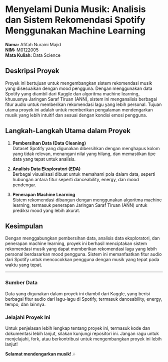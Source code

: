 # Menyelami Dunia Musik: Analisis dan Sistem Rekomendasi Spotify Menggunakan Machine Learning

**Nama:** Afifah Nuraini Majid  
**NIM:** M0122005  
**Mata Kuliah:** Data Science

## Deskripsi Proyek

Proyek ini bertujuan untuk mengembangkan sistem rekomendasi musik yang disesuaikan dengan mood pengguna. Dengan menggunakan data Spotify yang diambil dari Kaggle dan algoritma machine learning, khususnya Jaringan Saraf Tiruan (ANN), sistem ini menganalisis berbagai fitur audio untuk memberikan rekomendasi lagu yang lebih personal. Tujuan utama proyek ini adalah untuk memberikan pengalaman mendengarkan musik yang lebih intuitif dan sesuai dengan kondisi emosi pengguna.

## Langkah-Langkah Utama dalam Proyek

1. **Pembersihan Data (Data Cleaning)**  
   Dataset Spotify yang digunakan dibersihkan dengan menghapus kolom yang tidak relevan, menangani nilai yang hilang, dan memastikan tipe data yang tepat untuk analisis.

2. **Analisis Data Eksploratori (EDA)**  
   Berbagai visualisasi dibuat untuk memahami pola dalam data, seperti hubungan antara fitur seperti danceability, energy, dan mood pendengar.

3. **Penerapan Machine Learning**  
   Sistem rekomendasi dibangun dengan menggunakan algoritma machine learning, termasuk penerapan Jaringan Saraf Tiruan (ANN) untuk prediksi mood yang lebih akurat.

## Kesimpulan

Dengan menggabungkan pembersihan data, analisis data eksploratori, dan penerapan machine learning, proyek ini berhasil menciptakan sistem rekomendasi musik yang dapat memberikan rekomendasi lagu yang lebih personal berdasarkan mood pengguna. Sistem ini memanfaatkan fitur audio dari Spotify untuk mencocokkan pengguna dengan musik yang tepat pada waktu yang tepat.

---

### Sumber Data

Data yang digunakan dalam proyek ini diambil dari Kaggle, yang berisi berbagai fitur audio dari lagu-lagu di Spotify, termasuk danceability, energy, tempo, dan lainnya.

### Jelajahi Proyek Ini

Untuk penjelasan lebih lengkap tentang proyek ini, termasuk kode dan dokumentasi lebih lanjut, silakan kunjungi repositori ini. Jangan ragu untuk menjelajahi, fork, atau berkontribusi untuk mengembangkan proyek ini lebih lanjut!

**Selamat mendengarkan musik!** 🎶
